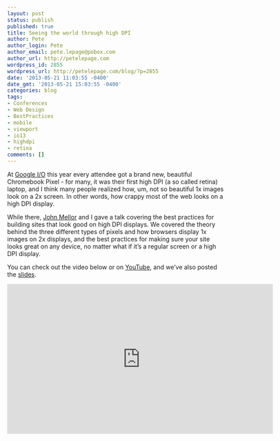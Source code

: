 ```yaml
---
layout: post
status: publish
published: true
title: Seeing the world through high DPI
author: Pete
author_login: Pete
author_email: pete.lepage@pobox.com
author_url: http://petelepage.com
wordpress_id: 2855
wordpress_url: http://petelepage.com/blog/?p=2855
date: '2013-05-21 11:03:55 -0400'
date_gmt: '2013-05-21 15:03:55 -0400'
categories: blog
tags:
- Conferences
- Web Design
- BestPractices
- mobile
- viewport
- io13
- highdpi
- retina
comments: []
---
```

At [Google I/O](https://developers.google.com/events/io/2013/) this year every attendee got a brand new, beautiful Chromebook Pixel - for many, it was their first high DPI (a so called retina) laptop, and I think many people realized how, um, not so beautiful 1x images look on a 2x screen.  In other words, how crappy most of the web looks on a high DPI display.

While there, [John Mellor](https://plus.google.com/115120259572077332394/posts) and I gave a talk covering the best practices for building sites that look good on high DPI displays.  We covered the theory behind the three different types of pixels and how browsers display 1x images on 2x displays, and the best practices for making sure your site looks great on any device, no matter what if it’s a regular screen or a high DPI display.

You can check out the video below or on [YouTube](http://youtu.be/alG-UwRWV_U), and we’ve also posted the [slides](http://goo.gl/j5Z5W).

<iframe width="616" height="347" src="http://www.youtube.com/embed/alG-UwRWV_U" frameborder="0" allowfullscreen></iframe>
